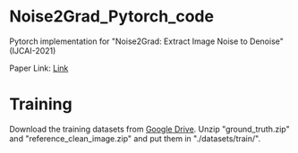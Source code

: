 # Noise2Grad_Pytorch_code
Pytorch implementation for "Noise2Grad: Extract Image Noise to Denoise" (IJCAI-2021)

Paper Link: [Link](https://www.ijcai.org/proceedings/2021/115)


Training
=================================
Download the training datasets from [Google Drive](https://drive.google.com/drive/folders/1xRJLe8D3rhUWssnZczSEy3-LqPSRZ0kN).
Unzip "ground_truth.zip" and "reference_clean_image.zip" and put them in "./datasets/train/".



